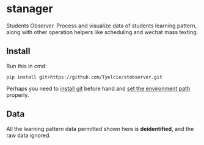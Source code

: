 # stanager
Students Observer. Process and visualize data of students learning pattern, along with other operation helpers like scheduling and wechat mass texting.

## Install

Run this in cmd:

```{python}
pip install git+https://github.com/Tyelcie/stobserver.git
```

Perhaps you need to [install git](https://git-scm.com/downloads) before hand and [set the environment path](https://helpdeskgeek.com/windows-10/add-windows-path-environment-variable/) properly.

## Data

All the learning pattern data permitted shown here is **deidentified**, and the raw data ignored.
